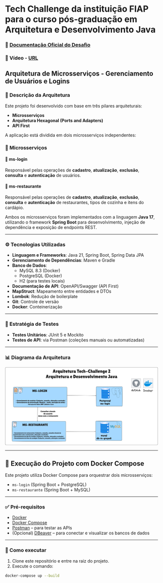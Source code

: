# Tech Challenge da instituição FIAP para o curso pós-graduação em Arquitetura e Desenvolvimento Java

### 📄 [Documentação Oficial do Desafio](https://docs.google.com/document/d/1-tYWdBCnAFoLgNF_DnMFL9FFcWXoOvRZiMLU4fICVM4)
### 🎥 Vídeo - [URL](https://exemplo.com) 

## Arquitetura de Microsserviços - Gerenciamento de Usuários e Logins

### 📌 Descrição da Arquitetura

Este projeto foi desenvolvido com base em três pilares arquiteturais:

- **Microsserviços**
- **Arquitetura Hexagonal (Ports and Adapters)**
- **API First**

A aplicação está dividida em dois microsserviços independentes:

### 🧩 Microsserviços

#### 🔹 ms-login
Responsável pelas operações de **cadastro**, **atualização**, **exclusão**, **consulta** e **autenticação** de usuários.

#### 🔹 ms-restaurante
Responsável pelas operações de **cadastro**, **atualização**, **exclusão**, **consulta** e **autenticação** de restaurantes, tipos de cozinha e itens do cardápio.

Ambos os microsserviços foram implementados com a linguagem **Java 17**, utilizando o framework **Spring Boot** para desenvolvimento, injeção de dependência e exposição de endpoints REST.

---

### ⚙️ Tecnologias Utilizadas

- **Linguagem e Frameworks**: Java 21, Spring Boot, Spring Data JPA  
- **Gerenciamento de Dependências**: Maven e Gradle  
- **Banco de Dados**:  
  - MySQL 8.3 (Docker)  
  - PostgreSQL (Docker)  
  - H2 (para testes locais)  
- **Documentação de API**: OpenAPI/Swagger (API First)  
- **MapStruct**: Mapeamento entre entidades e DTOs  
- **Lombok**: Redução de boilerplate  
- **Git**: Controle de versão  
- **Docker**: Conteinerização  

---

### 🧪 Estratégia de Testes

- **Testes Unitários**: JUnit 5 e Mockito  
- **Testes de API**: via Postman (coleções manuais ou automatizadas)

---

### 📊 Diagrama da Arquitetura

![Diagrama da Arquitetura](../imagens/diagrama-arquitetura.png)

---

## 🐳 Execução do Projeto com Docker Compose

Este projeto utiliza Docker Compose para orquestrar dois microsserviços:

- `ms-login` (Spring Boot + PostgreSQL)  
- `ms-restaurante` (Spring Boot + MySQL)

---

### ✅ Pré-requisitos

- [Docker](https://www.docker.com/products/docker-desktop)  
- [Docker Compose](https://docs.docker.com/compose/)  
- [Postman](https://www.postman.com/downloads/) – para testar as APIs  
- (Opcional) [DBeaver](https://dbeaver.io/download/) – para conectar e visualizar os bancos de dados  

---

### 🚀 Como executar

1. Clone este repositório e entre na raiz do projeto.
2. Execute o comando:

```bash
docker-compose up --build
